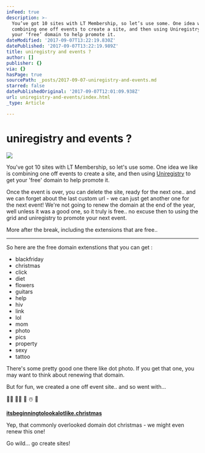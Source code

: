 ```yaml
---
inFeed: true
description: >-
  You’ve got 10 sites with LT Membership, so let’s use some. One idea we like is
  combining one off events to create a site, and then using Uniregistry to get
  your ‘free’ domain to help promote it.
dateModified: '2017-09-07T13:22:19.830Z'
datePublished: '2017-09-07T13:22:19.989Z'
title: uniregistry and events ?
author: []
publisher: {}
via: {}
hasPage: true
sourcePath: _posts/2017-09-07-uniregistry-and-events.md
starred: false
datePublishedOriginal: '2017-09-07T12:01:09.938Z'
url: uniregistry-and-events/index.html
_type: Article

---
```

# uniregistry and events ?
![](https://the-grid-user-content.s3-us-west-2.amazonaws.com/8c18e43d-91b4-4be9-b0ec-463dbbdd29a9.jpg)

You've got 10 sites with LT Membership, so let's use some. One idea we like is combining one off events to create a site, and then using [Uniregistry][0] to get your 'free' domain to help promote it.

Once the event is over, you can delete the site, ready for the next one.. and we can forget about the last custom url - we can just get another one for the next event! We're not going to renew the domain at the end of the year, well unless it was a good one, so it truly is free.. no excuse then to using the grid and uniregistry to promote your next event.

More after the break, including the extensions that are free..

---

So here are the free domain extenstions that you can get :

* blackfriday
* christmas
* click
* diet
* flowers
* guitars
* help
* hiv
* link
* lol
* mom
* photo
* pics
* property
* sexy
* tattoo

There's some pretty good one there like dot photo. If you get that one, you may want to think about renewing that domain.

But for fun, we created a one off event site.. and so went with...

🎅🏻 🤶🏼 🎄 ☃️ 🎁

**[itsbeginningtolookalotlike.christmas][1]**

Yep, that commonly overlooked domain dot christmas - we might even renew this one!

Go wild... go create sites!

[0]: https://www.uniregistry.com/
[1]: https://itsbeginningtolookalotlike.christmas/